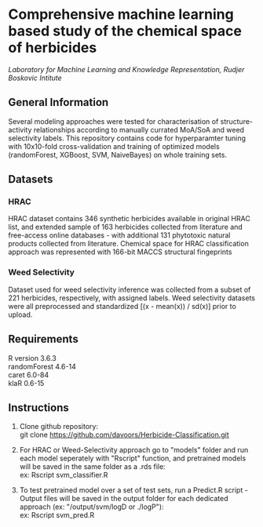 # Comprehensive machine learning based study of the chemical space of herbicides
*Laboratory for Machine Learning and Knowledge Representation, Rudjer Boskovic Intitute*

## General Information
Several modeling approaches were tested for characterisation of structure-activity relationships according to manually currated MoA/SoA and weed selectivity labels.
This repository contains code for hyperparamter tuning with 10x10-fold cross-validation and training of optimized models (randomForest, XGBoost, SVM, NaiveBayes) on whole training sets.

## Datasets 

### HRAC
HRAC dataset contains 346 synthetic herbicides available in original HRAC list, and extended sample of 163 herbicides collected from literature and free-access online databases - with additional 131 phytotoxic natural products collected from literature. Chemical space for HRAC classification approach was represented with 166-bit MACCS structural fingeprints

### Weed Selectivity
Dataset used for weed selectivity inference was collected from a subset of 221 herbicides, respectively, with assigned labels. Weed selectivity datasets were all preprocessed and standardized [(x - mean(x)) / sd(x)] prior to upload.


## Requirements
R version 3.6.3  
randomForest 4.6-14  
caret 6.0-84  
klaR 0.6-15  

## Instructions 

1) Clone github repository:    
git clone https://github.com/davoors/Herbicide-Classification.git

2) For HRAC or Weed-Selectivity approach go to "models" folder and run each model seperately with "Rscript" function, and pretrained models will be saved in the same folder as a .rds file:  
ex: Rscript svm_classifier.R

3) To test pretrained model over a set of test sets, run a Predict.R script - Output files will be saved in the output folder for each dedicated approach (ex: "/output/svm/logD or ./logP"):  
ex: Rscript svm_pred.R
